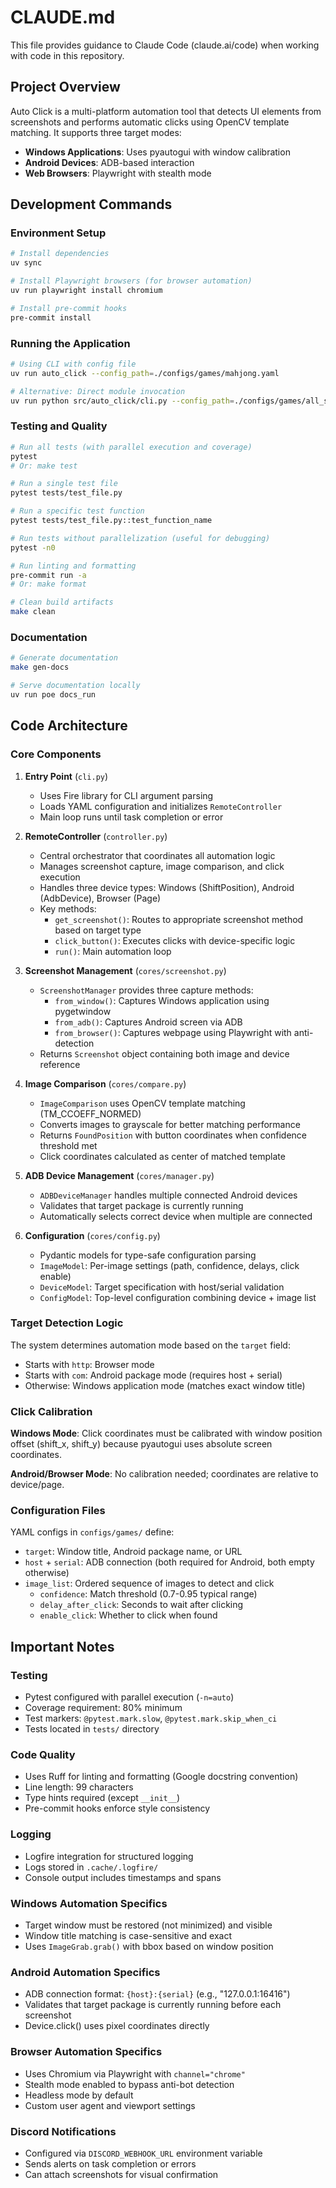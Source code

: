 # CLAUDE.md

This file provides guidance to Claude Code (claude.ai/code) when working with code in this repository.

## Project Overview

Auto Click is a multi-platform automation tool that detects UI elements from screenshots and performs automatic clicks using OpenCV template matching. It supports three target modes:
- **Windows Applications**: Uses pyautogui with window calibration
- **Android Devices**: ADB-based interaction
- **Web Browsers**: Playwright with stealth mode

## Development Commands

### Environment Setup
```bash
# Install dependencies
uv sync

# Install Playwright browsers (for browser automation)
uv run playwright install chromium

# Install pre-commit hooks
pre-commit install
```

### Running the Application
```bash
# Using CLI with config file
uv run auto_click --config_path=./configs/games/mahjong.yaml

# Alternative: Direct module invocation
uv run python src/auto_click/cli.py --config_path=./configs/games/all_stars.yaml
```

### Testing and Quality
```bash
# Run all tests (with parallel execution and coverage)
pytest
# Or: make test

# Run a single test file
pytest tests/test_file.py

# Run a specific test function
pytest tests/test_file.py::test_function_name

# Run tests without parallelization (useful for debugging)
pytest -n0

# Run linting and formatting
pre-commit run -a
# Or: make format

# Clean build artifacts
make clean
```

### Documentation
```bash
# Generate documentation
make gen-docs

# Serve documentation locally
uv run poe docs_run
```

## Code Architecture

### Core Components

1. **Entry Point** (`cli.py`)
   - Uses Fire library for CLI argument parsing
   - Loads YAML configuration and initializes `RemoteController`
   - Main loop runs until task completion or error

2. **RemoteController** (`controller.py`)
   - Central orchestrator that coordinates all automation logic
   - Manages screenshot capture, image comparison, and click execution
   - Handles three device types: Windows (ShiftPosition), Android (AdbDevice), Browser (Page)
   - Key methods:
     - `get_screenshot()`: Routes to appropriate screenshot method based on target type
     - `click_button()`: Executes clicks with device-specific logic
     - `run()`: Main automation loop

3. **Screenshot Management** (`cores/screenshot.py`)
   - `ScreenshotManager` provides three capture methods:
     - `from_window()`: Captures Windows application using pygetwindow
     - `from_adb()`: Captures Android screen via ADB
     - `from_browser()`: Captures webpage using Playwright with anti-detection
   - Returns `Screenshot` object containing both image and device reference

4. **Image Comparison** (`cores/compare.py`)
   - `ImageComparison` uses OpenCV template matching (TM_CCOEFF_NORMED)
   - Converts images to grayscale for better matching performance
   - Returns `FoundPosition` with button coordinates when confidence threshold met
   - Click coordinates calculated as center of matched template

5. **ADB Device Management** (`cores/manager.py`)
   - `ADBDeviceManager` handles multiple connected Android devices
   - Validates that target package is currently running
   - Automatically selects correct device when multiple are connected

6. **Configuration** (`cores/config.py`)
   - Pydantic models for type-safe configuration parsing
   - `ImageModel`: Per-image settings (path, confidence, delays, click enable)
   - `DeviceModel`: Target specification with host/serial validation
   - `ConfigModel`: Top-level configuration combining device + image list

### Target Detection Logic

The system determines automation mode based on the `target` field:
- Starts with `http`: Browser mode
- Starts with `com`: Android package mode (requires host + serial)
- Otherwise: Windows application mode (matches exact window title)

### Click Calibration

**Windows Mode**: Click coordinates must be calibrated with window position offset (shift_x, shift_y) because pyautogui uses absolute screen coordinates.

**Android/Browser Mode**: No calibration needed; coordinates are relative to device/page.

### Configuration Files

YAML configs in `configs/games/` define:
- `target`: Window title, Android package name, or URL
- `host` + `serial`: ADB connection (both required for Android, both empty otherwise)
- `image_list`: Ordered sequence of images to detect and click
  - `confidence`: Match threshold (0.7-0.95 typical range)
  - `delay_after_click`: Seconds to wait after clicking
  - `enable_click`: Whether to click when found

## Important Notes

### Testing
- Pytest configured with parallel execution (`-n=auto`)
- Coverage requirement: 80% minimum
- Test markers: `@pytest.mark.slow`, `@pytest.mark.skip_when_ci`
- Tests located in `tests/` directory

### Code Quality
- Uses Ruff for linting and formatting (Google docstring convention)
- Line length: 99 characters
- Type hints required (except `__init__`)
- Pre-commit hooks enforce style consistency

### Logging
- Logfire integration for structured logging
- Logs stored in `.cache/.logfire/`
- Console output includes timestamps and spans

### Windows Automation Specifics
- Target window must be restored (not minimized) and visible
- Window title matching is case-sensitive and exact
- Uses `ImageGrab.grab()` with bbox based on window position

### Android Automation Specifics
- ADB connection format: `{host}:{serial}` (e.g., "127.0.0.1:16416")
- Validates that target package is currently running before each screenshot
- Device.click() uses pixel coordinates directly

### Browser Automation Specifics
- Uses Chromium via Playwright with `channel="chrome"`
- Stealth mode enabled to bypass anti-bot detection
- Headless mode by default
- Custom user agent and viewport settings

### Discord Notifications
- Configured via `DISCORD_WEBHOOK_URL` environment variable
- Sends alerts on task completion or errors
- Can attach screenshots for visual confirmation
